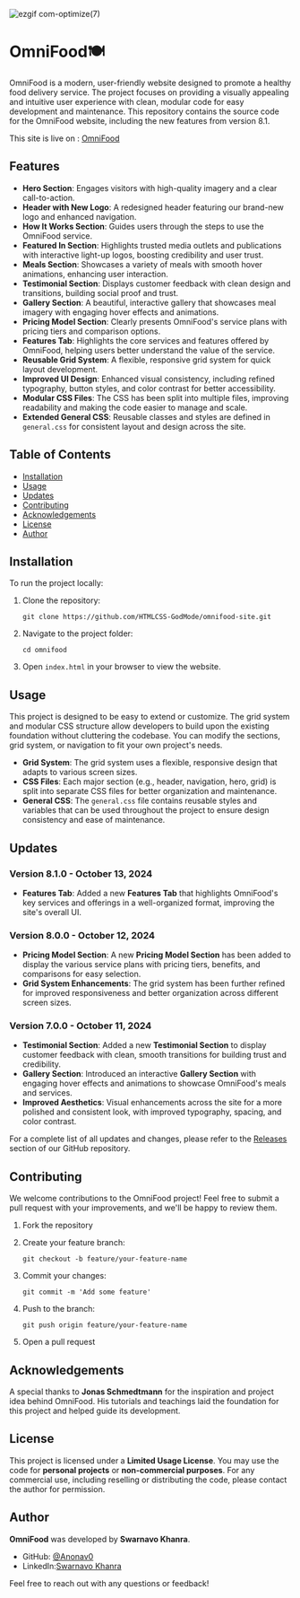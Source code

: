 ![ezgif com-optimize(7)](https://github.com/user-attachments/assets/1e2ea3df-d912-4f7e-a6e2-c6c37113877e)

# ️OmniFood🍽️

OmniFood is a modern, user-friendly website designed to promote a healthy food delivery service. The project focuses on providing a visually appealing and intuitive user experience with clean, modular code for easy development and maintenance. This repository contains the source code for the OmniFood website, including the new features from version 8.1.

This site is live on : [OmniFood](https://htmlcss-godmode.github.io/omnifood-site/)

## Features

- **Hero Section**: Engages visitors with high-quality imagery and a clear call-to-action.
- **Header with New Logo**: A redesigned header featuring our brand-new logo and enhanced navigation.
- **How It Works Section**: Guides users through the steps to use the OmniFood service.
- **Featured In Section**: Highlights trusted media outlets and publications with interactive light-up logos, boosting credibility and user trust.
- **Meals Section**: Showcases a variety of meals with smooth hover animations, enhancing user interaction.
- **Testimonial Section**: Displays customer feedback with clean design and transitions, building social proof and trust.
- **Gallery Section**: A beautiful, interactive gallery that showcases meal imagery with engaging hover effects and animations.
- **Pricing Model Section**: Clearly presents OmniFood's service plans with pricing tiers and comparison options.
- **Features Tab**: Highlights the core services and features offered by OmniFood, helping users better understand the value of the service.
- **Reusable Grid System**: A flexible, responsive grid system for quick layout development.
- **Improved UI Design**: Enhanced visual consistency, including refined typography, button styles, and color contrast for better accessibility.
- **Modular CSS Files**: The CSS has been split into multiple files, improving readability and making the code easier to manage and scale.
- **Extended General CSS**: Reusable classes and styles are defined in `general.css` for consistent layout and design across the site.

## Table of Contents

- [Installation](#installation)
- [Usage](#usage)
- [Updates](#updates)
- [Contributing](#contributing)
- [Acknowledgements](#acknowledgements)
- [License](#license)
- [Author](#author)

## Installation

To run the project locally:

1.  Clone the repository:

    `git clone https://github.com/HTMLCSS-GodMode/omnifood-site.git`

2.  Navigate to the project folder:

    `cd omnifood`

3.  Open `index.html` in your browser to view the website.

## Usage

This project is designed to be easy to extend or customize. The grid system and modular CSS structure allow developers to build upon the existing foundation without cluttering the codebase. You can modify the sections, grid system, or navigation to fit your own project's needs.

- **Grid System**: The grid system uses a flexible, responsive design that adapts to various screen sizes.
- **CSS Files**: Each major section (e.g., header, navigation, hero, grid) is split into separate CSS files for better organization and maintenance.
- **General CSS**: The `general.css` file contains reusable styles and variables that can be used throughout the project to ensure design consistency and ease of maintenance.

## Updates

### Version 8.1.0 - October 13, 2024

- **Features Tab**: Added a new **Features Tab** that highlights OmniFood's key services and offerings in a well-organized format, improving the site's overall UI.

### Version 8.0.0 - October 12, 2024

- **Pricing Model Section**: A new **Pricing Model Section** has been added to display the various service plans with pricing tiers, benefits, and comparisons for easy selection.
- **Grid System Enhancements**: The grid system has been further refined for improved responsiveness and better organization across different screen sizes.

### Version 7.0.0 - October 11, 2024

- **Testimonial Section**: Added a new **Testimonial Section** to display customer feedback with clean, smooth transitions for building trust and credibility.
- **Gallery Section**: Introduced an interactive **Gallery Section** with engaging hover effects and animations to showcase OmniFood's meals and services.
- **Improved Aesthetics**: Visual enhancements across the site for a more polished and consistent look, with improved typography, spacing, and color contrast.

For a complete list of all updates and changes, please refer to the [Releases](https://github.com/HTMLCSS-GodMode/omnifood-site/releases) section of our GitHub repository.

## Contributing

We welcome contributions to the OmniFood project! Feel free to submit a pull request with your improvements, and we'll be happy to review them.

1.  Fork the repository
2.  Create your feature branch:

    `git checkout -b feature/your-feature-name`

3.  Commit your changes:

    `git commit -m 'Add some feature'`

4.  Push to the branch:

    `git push origin feature/your-feature-name`

5.  Open a pull request

## Acknowledgements

A special thanks to **Jonas Schmedtmann** for the inspiration and project idea behind OmniFood. His tutorials and teachings laid the foundation for this project and helped guide its development.

## License

This project is licensed under a **Limited Usage License**. You may use the code for **personal projects** or **non-commercial purposes**. For any commercial use, including reselling or distributing the code, please contact the author for permission.

## Author

**OmniFood** was developed by **Swarnavo Khanra**.

- GitHub: [@Anonav0](https://github.com/Anonav0)
- LinkedIn:[Swarnavo Khanra](https://linkedin.com/in/swarnavo-khanra)

Feel free to reach out with any questions or feedback!
